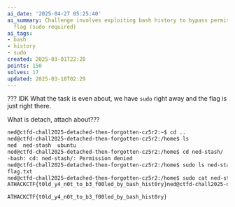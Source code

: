 ```yaml
---
ai_date: '2025-04-27 05:25:40'
ai_summary: Challenge involves exploiting bash history to bypass permissions and access
  flag (sudo required)
ai_tags:
- bash
- history
- sudo
created: 2025-03-01T22:28
points: 150
solves: 17
updated: 2025-03-18T02:29
---
```


??? IDK What the task is even about, we have `sudo` right away and the flag is just right there.

What is detach, attach about???

```bash
ned@ctfd-chall2025-detached-then-forgotten-cz5r2:~$ cd ..
ned@ctfd-chall2025-detached-then-forgotten-cz5r2:/home$ ls
ned  ned-stash  ubuntu
ned@ctfd-chall2025-detached-then-forgotten-cz5r2:/home$ cd ned-stash/
-bash: cd: ned-stash/: Permission denied
ned@ctfd-chall2025-detached-then-forgotten-cz5r2:/home$ sudo ls ned-stash/
flag.txt
ned@ctfd-chall2025-detached-then-forgotten-cz5r2:/home$ sudo cat ned-stash/flag.txt
ATHACKCTF{t0ld_y4_n0t_to_b3_f00led_by_bash_hist0ry}ned@ctfd-chall2025-detached-then-forgotten-cz5r2:/home$
```

```flag
ATHACKCTF{t0ld_y4_n0t_to_b3_f00led_by_bash_hist0ry}
```